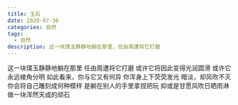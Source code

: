 ```yaml
---
title: 玉石
date: 2020-07-30
categories: 自然
tags:
  - 自然
description: 这一块璞玉静静地躺在那里，任由周遭将它打磨
---
```


这一块璞玉静静地躺在那里
任由周遭将它打磨
或许它将因此变得光润圆滑
或许它永远棱角分明
如此看来，你与它又有何异
你浑身上下荧荧发光
暗淡，却风吹不灭
你会将自己雕刻成何种模样
是躺在别人的手里拿捏把玩
抑或是甘愿风吹日晒雨淋
做一块浑然天成的顽石